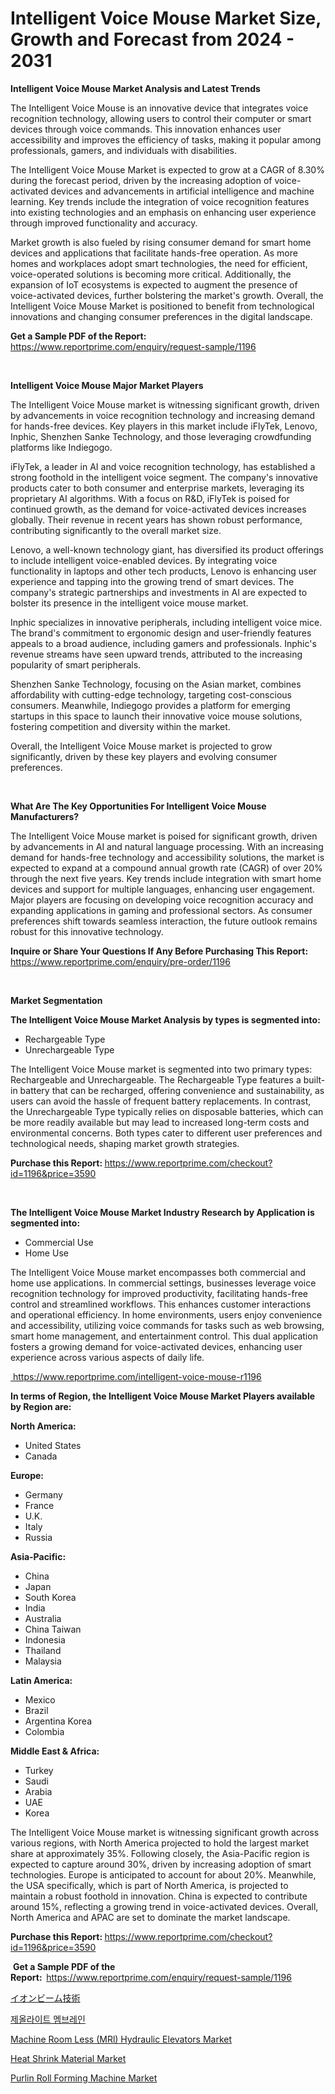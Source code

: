 <p><h1>Intelligent Voice Mouse Market Size, Growth and Forecast from 2024 - 2031</h1></p><p><strong>Intelligent Voice Mouse Market Analysis and Latest Trends</strong></p>
<p><p>The Intelligent Voice Mouse is an innovative device that integrates voice recognition technology, allowing users to control their computer or smart devices through voice commands. This innovation enhances user accessibility and improves the efficiency of tasks, making it popular among professionals, gamers, and individuals with disabilities. </p><p>The Intelligent Voice Mouse Market is expected to grow at a CAGR of 8.30% during the forecast period, driven by the increasing adoption of voice-activated devices and advancements in artificial intelligence and machine learning. Key trends include the integration of voice recognition features into existing technologies and an emphasis on enhancing user experience through improved functionality and accuracy. </p><p>Market growth is also fueled by rising consumer demand for smart home devices and applications that facilitate hands-free operation. As more homes and workplaces adopt smart technologies, the need for efficient, voice-operated solutions is becoming more critical. Additionally, the expansion of IoT ecosystems is expected to augment the presence of voice-activated devices, further bolstering the market's growth. Overall, the Intelligent Voice Mouse Market is positioned to benefit from technological innovations and changing consumer preferences in the digital landscape.</p></p>
<p><strong>Get a Sample PDF of the Report:&nbsp;</strong> <a href="https://www.reportprime.com/enquiry/request-sample/1196">https://www.reportprime.com/enquiry/request-sample/1196</a></p>
<p>&nbsp;</p>
<p><strong>Intelligent Voice Mouse Major Market Players</strong></p>
<p><p>The Intelligent Voice Mouse market is witnessing significant growth, driven by advancements in voice recognition technology and increasing demand for hands-free devices. Key players in this market include iFlyTek, Lenovo, Inphic, Shenzhen Sanke Technology, and those leveraging crowdfunding platforms like Indiegogo.</p><p>iFlyTek, a leader in AI and voice recognition technology, has established a strong foothold in the intelligent voice segment. The company's innovative products cater to both consumer and enterprise markets, leveraging its proprietary AI algorithms. With a focus on R&D, iFlyTek is poised for continued growth, as the demand for voice-activated devices increases globally. Their revenue in recent years has shown robust performance, contributing significantly to the overall market size.</p><p>Lenovo, a well-known technology giant, has diversified its product offerings to include intelligent voice-enabled devices. By integrating voice functionality in laptops and other tech products, Lenovo is enhancing user experience and tapping into the growing trend of smart devices. The company's strategic partnerships and investments in AI are expected to bolster its presence in the intelligent voice mouse market.</p><p>Inphic specializes in innovative peripherals, including intelligent voice mice. The brand's commitment to ergonomic design and user-friendly features appeals to a broad audience, including gamers and professionals. Inphic's revenue streams have seen upward trends, attributed to the increasing popularity of smart peripherals.</p><p>Shenzhen Sanke Technology, focusing on the Asian market, combines affordability with cutting-edge technology, targeting cost-conscious consumers. Meanwhile, Indiegogo provides a platform for emerging startups in this space to launch their innovative voice mouse solutions, fostering competition and diversity within the market.</p><p>Overall, the Intelligent Voice Mouse market is projected to grow significantly, driven by these key players and evolving consumer preferences.</p></p>
<p>&nbsp;</p>
<p><strong>What Are The Key Opportunities For Intelligent Voice Mouse Manufacturers?</strong></p>
<p><p>The Intelligent Voice Mouse market is poised for significant growth, driven by advancements in AI and natural language processing. With an increasing demand for hands-free technology and accessibility solutions, the market is expected to expand at a compound annual growth rate (CAGR) of over 20% through the next five years. Key trends include integration with smart home devices and support for multiple languages, enhancing user engagement. Major players are focusing on developing voice recognition accuracy and expanding applications in gaming and professional sectors. As consumer preferences shift towards seamless interaction, the future outlook remains robust for this innovative technology.</p></p>
<p><strong>Inquire or Share Your Questions If Any Before Purchasing This Report:</strong> <a href="https://www.reportprime.com/enquiry/pre-order/1196">https://www.reportprime.com/enquiry/pre-order/1196</a></p>
<p>&nbsp;</p>
<p><strong>Market Segmentation</strong></p>
<p><strong>The Intelligent Voice Mouse Market Analysis by types is segmented into:</strong></p>
<p><ul><li>Rechargeable Type</li><li>Unrechargeable Type</li></ul></p>
<p><p>The Intelligent Voice Mouse market is segmented into two primary types: Rechargeable and Unrechargeable. The Rechargeable Type features a built-in battery that can be recharged, offering convenience and sustainability, as users can avoid the hassle of frequent battery replacements. In contrast, the Unrechargeable Type typically relies on disposable batteries, which can be more readily available but may lead to increased long-term costs and environmental concerns. Both types cater to different user preferences and technological needs, shaping market growth strategies.</p></p>
<p><strong>Purchase this Report:&nbsp;</strong><a href="https://www.reportprime.com/checkout?id=1196&price=3590">https://www.reportprime.com/checkout?id=1196&price=3590</a></p>
<p>&nbsp;</p>
<p><strong>The Intelligent Voice Mouse Market Industry Research by Application is segmented into:</strong></p>
<p><ul><li>Commercial Use</li><li>Home Use</li></ul></p>
<p><p>The Intelligent Voice Mouse market encompasses both commercial and home use applications. In commercial settings, businesses leverage voice recognition technology for improved productivity, facilitating hands-free control and streamlined workflows. This enhances customer interactions and operational efficiency. In home environments, users enjoy convenience and accessibility, utilizing voice commands for tasks such as web browsing, smart home management, and entertainment control. This dual application fosters a growing demand for voice-activated devices, enhancing user experience across various aspects of daily life.</p></p>
<p><a href="https://www.reportprime.com/intelligent-voice-mouse-r1196">&nbsp;https://www.reportprime.com/intelligent-voice-mouse-r1196</a></p>
<p><strong>In terms of Region, the Intelligent Voice Mouse Market Players available by Region are:</strong></p>
<p>
    <p> <strong> North America: </strong>
        <ul>
            <li>United States</li>
            <li>Canada</li>
        </ul>
        </p> 
    <p> <strong> Europe: </strong>
        <ul>
            <li>Germany</li>
            <li>France</li>
            <li>U.K.</li>
            <li>Italy</li>
            <li>Russia</li>
        </ul>
        </p> 
    <p> <strong> Asia-Pacific: </strong>
        <ul>
            <li>China</li>
            <li>Japan</li>
            <li>South Korea</li>
            <li>India</li>
            <li>Australia</li>
            <li>China Taiwan</li>
            <li>Indonesia</li>
            <li>Thailand</li>
            <li>Malaysia</li>
        </ul>
        </p> 
    <p> <strong> Latin America: </strong>
        <ul>
            <li>Mexico</li>
            <li>Brazil</li>
            <li>Argentina Korea</li>
            <li>Colombia</li>
        </ul>
        </p> 
    <p> <strong> Middle East & Africa: </strong>
        <ul>
            <li>Turkey</li>
            <li>Saudi</li>
            <li>Arabia</li>
            <li>UAE</li>
            <li>Korea</li>
        </ul>
    </p>
    </p>
<p><p>The Intelligent Voice Mouse market is witnessing significant growth across various regions, with North America projected to hold the largest market share at approximately 35%. Following closely, the Asia-Pacific region is expected to capture around 30%, driven by increasing adoption of smart technologies. Europe is anticipated to account for about 20%. Meanwhile, the USA specifically, which is part of North America, is projected to maintain a robust foothold in innovation. China is expected to contribute around 15%, reflecting a growing trend in voice-activated devices. Overall, North America and APAC are set to dominate the market landscape.</p></p>
<p><strong>Purchase this Report: </strong><a href="https://www.reportprime.com/checkout?id=1196&price=3590">https://www.reportprime.com/checkout?id=1196&price=3590</a></p>
<p>&nbsp;<strong>Get a Sample PDF of the Report:&nbsp;&nbsp;</strong><a href="https://www.reportprime.com/enquiry/request-sample/1196">https://www.reportprime.com/enquiry/request-sample/1196</a></p>
<p><strong></strong></p>
<p><p><a href="https://medium.com/@dressleredward/%E3%82%B0%E3%83%AD%E3%83%BC%E3%83%90%E3%83%AB%E3%82%A4%E3%82%AA%E3%83%B3%E3%83%93%E3%83%BC%E3%83%A0%E6%8A%80%E8%A1%93%E7%94%A3%E6%A5%AD%E5%88%86%E6%9E%90-%E3%82%B7%E3%82%A7%E3%82%A2-%E6%88%90%E9%95%B7-%E3%83%88%E3%83%AC%E3%83%B3%E3%83%89%E3%81%8A%E3%82%88%E3%81%B32024%E5%B9%B4%E3%81%8B%E3%82%892031%E5%B9%B4%E3%81%BE%E3%81%A7%E3%81%AE%E4%BA%88%E6%B8%AC-157503d881c9">イオンビーム技術</a></p><p><a href="https://medium.com/@pwhkjukf5/%EC%A0%9C%EC%98%AC%EB%9D%BC%EC%9D%B4%ED%8A%B8-%EB%A9%A4%EB%B8%8C%EB%A0%88%EC%9D%B8-%EC%8B%9C%EC%9E%A5%EC%9D%80-%EC%96%B4%EB%96%BB%EA%B2%8C-%EC%A7%84%ED%99%94%ED%95%A0-%EA%B2%83%EC%9D%B8%EA%B0%80-2024%EB%85%84%EB%B6%80%ED%84%B0-2031%EB%85%84%EA%B9%8C%EC%A7%80%EC%9D%98-%EC%A3%BC%EC%9A%94-%EC%8B%9C%EC%9E%A5-%EB%8F%99%ED%96%A5-%EB%B0%8F-%EC%A7%80%EC%97%AD-%EC%97%AD%ED%95%99-bfbb439f9945">제올라이트 멤브레인</a></p><p><a href="https://issuu.com/reportprime-2/docs/machine-room-less-mrl-hydraulic-ele_f5bdbae3a44d2d">Machine Room Less (MRl) Hydraulic Elevators Market</a></p><p><a href="https://www.linkedin.com/pulse/heat-shrink-material-market-growth-segmentation-regional-e70jc?trackingId=TSDYTfC4TjCnBOEYVqJYzQ%3D%3D">Heat Shrink Material Market</a></p><p><a href="https://medium.com/@nettieboyle39/purlin-roll-forming-machine-market-global-market-insights-and-sales-trends-2024-to-2031-8f4a4ec003ee">Purlin Roll Forming Machine Market</a></p></p>